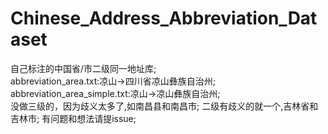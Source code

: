 # Chinese_Address_Abbreviation_Dataset
自己标注的中国省/市二级同一地址库;         
abbreviation_area.txt:凉山->四川省凉山彝族自治州;                   
abbreviation_area_simple.txt:凉山->凉山彝族自治州;     
没做三级的，因为歧义太多了,如南昌县和南昌市;
二级有歧义的就一个,吉林省和吉林市;
有问题和想法请提issue;
